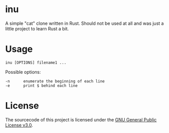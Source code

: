 # inu

A simple "cat" clone written in Rust.
Should not be used at all and was just a little project to learn Rust a bit.

# Usage

```
inu [OPTIONS] filename1 ...
```

Possible options:
```
-n		enumerate the beginning of each line
-e		print $ behind each line
```

# License

The sourcecode of this project is licensed under the [GNU General Public License v3.0](https://github.com/reDBo0n/inu/blob/main/LICENSE).